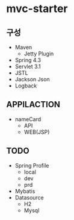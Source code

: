 # mvc-starter

## 구성
* Maven
  * Jetty Plugin
* Spring 4.3
* Servlet 3.1
* JSTL
* Jackson Json
* Logback

## APPILACTION
* nameCard
  * API
  * WEB(JSP)

## TODO
* Spring Profile
  * local
  * dev
  * prd
* Mybatis
* Datasource
  * H2
  * Mysql


